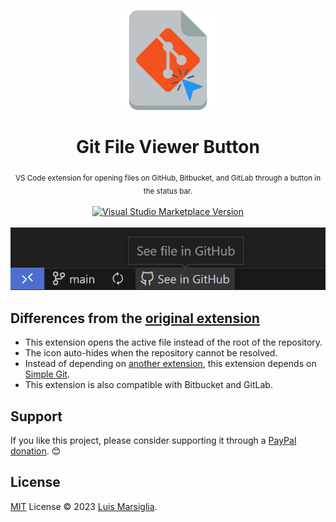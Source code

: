 <p align="center">
  <img src="./res/icon.png" height="160"/>
</p>

<div align="center">
  <h1>Git File Viewer Button</h1>
  <sub>VS Code extension for opening files on GitHub, Bitbucket, and GitLab through a button in the status bar.</sub>
  <br />
  <br />
  <a href="https://marketplace.visualstudio.com/items?itemName=marsi.see-file-in-github" target="__blank"><img src="https://img.shields.io/visual-studio-marketplace/v/marsi.see-file-in-github.svg?color=eee&amp;label=VS%20Code%20Marketplace&logo=visual-studio-code" alt="Visual Studio Marketplace Version" /></a>
  <br />
  <br />
  <img src="./preview.png" alt="Status bar icon preview" />
</div>

## Differences from the [original extension](https://github.com/antfu/vscode-open-in-github-button)

- This extension opens the active file instead of the root of the repository.
- The icon auto-hides when the repository cannot be resolved.
- Instead of depending on [another extension](https://github.com/fabiospampinato/vscode-open-in-github), this extension depends on [Simple Git](https://www.npmjs.com/package/simple-git).
- This extension is also compatible with Bitbucket and GitLab.

## Support

If you like this project, please consider supporting it through a [PayPal donation](https://paypal.me/marsigliacr). 😊

## License

[MIT](./LICENSE) License © 2023 [Luis Marsiglia](https://github.com/marsidev).

